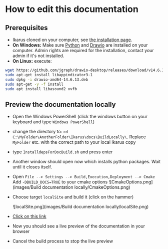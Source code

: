 # How to edit this documentation

## Prerequisites

- Ikarus cloned on your computer, 
  see [the installation page](../installation/#clone-ikarus).
- **On Windows:** Make sure [Python](https://www.python.org/downloads/) and 
  [Drawio](https://github.com/jgraph/drawio-desktop/releases) are installed on 
  your computer. Admin rights are required for the installation, contact your
  admin if it's not installed.
- **On Linux:** execute:
```sh 
wget https://github.com/jgraph/drawio-desktop/releases/download/v14.6.13/drawio-amd64-14.6.13.deb
sudo apt-get install libappindicator3-1
sudo dpkg -i drawio-amd64-14.6.13.deb
sudo apt-get -y -f install
sudo apt install libasound2 xvfb
```

## Preview the documentation locally
- Open the Windows PowerShell (click the windows button on your keyboard and type
  `Windows PowerShell`)
- change the directory to:
  `cd C:\MyFolder\AnotherFolder\Ikarus\docs\BuildLocally\`. Replace `MyFolder` etc. with 
  the correct path to your local Ikarus copy
- type `InstalldepsForDocBuild.sh` and press enter
- Another window should open now which installs python packages. Wait until it closes itself.
- Open `File --> Settings --> Build,Execution,Deployment --> Cmake` 
  Add `-DBUILD_DOCS=TRUE` to your cmake options 
  ![CmakeOptions.png](images/Build documentation locally/CmakeOptions.png)
- Choose target `localSite` and build it (click on the hammer)
  
  ![localSite.png](images/Build documentation locally/localSite.png)
  
- [Click on this link](http://127.0.0.1:8000/)
- Now you should see a live preview of the documentation in your browser
- Cancel the build process to stop the live preview

